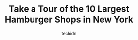 ---
layout: ampstory
image: https://i0.wp.com/paketmu.com/wp-content/uploads/2023/06/mooyah-burgers-fries-shakes-0-in-new-york-1686365245.jpeg?resize=640,853
author: techidn
featured: false
description: Explore the diverse Hamburger Shop scene in New York, home to an incredible selection of 10 establishments catering to every taste. Whether youre in search of iconic favorites or undiscover
title: Take a Tour of the 10 Largest Hamburger Shops in New York
cover:
   title: Take a Tour of the 10 Largest Hamburger Shops in New York
   subtitle: RICKPATE
   background: https://paketmu.com/wp-content/uploads/2023/06/mooyah-burgers-fries-shakes-0-in-new-york-1686365245.jpeg

pages: 
 - layout: thirds
   top: <h1>#1 burger joint</h1>
   bottom: "<p>Quite a hole in the wall burger joint and definitely a popular tourist spot. The burger with all the toppings the wreck was pretty good. It had a nice char to it an</p>"
   background: https://paketmu.com/wp-content/uploads/2023/06/mooyah-burgers-fries-shakes-1-in-new-york-1686365245.jpeg
   backgroundblur: true
 - layout: thirds
   top: <h1>#2 Bills Bar & Burger</h1>
   bottom: "<p>We SOOO want to be supportive of NYC businesses trying to survive through a pandemic. The restaurant has a fun vibe, great music and perfect location off Rockefeller cent</p>"
   background: https://paketmu.com/wp-content/uploads/2023/06/mooyah-burgers-fries-shakes-2-in-new-york-1686365246.jpeg
   cta:
      link: https://paketmu.com/take-a-tour-of-the-10-largest-hamburger-shops-in-new-york/
      text: Take a Tour of the 10 Largest Hamburger Shops in New York
 - layout: thirds
   top: <h1>#3 5 Napkin Burger</h1>
   bottom: "<p>Great food and service. It was fast, efficient and thoughtful.Ordered the bacon cheddar burger. Buns were soft and held their own. Beef was cooked medium well, bacon p</p>"
   background: https://paketmu.com/wp-content/uploads/2023/06/mooyah-burgers-fries-shakes-3-in-new-york-1686365247.jpeg
   cta:
      link: https://paketmu.com/take-a-tour-of-the-10-largest-hamburger-shops-in-new-york/
      text: Take a Tour of the 10 Largest Hamburger Shops in New York
 - layout: thirds
   top: <h1>#4 Burger & Lobster Flatiron</h1>
   bottom: "<p>39 W 19th St, New York, NY 10011, United States</p>"
   background: https://images.unsplash.com/photo-1580610447943-1bfbef5efe07?ixlib=rb-4.0.3&ixid=MnwxMjA3fDB8MHxwaG90by1wYWdlfHx8fGVufDB8fHx8&auto=format&fit=crop&w=640&h=853&q=80
   cta:
      link: https://paketmu.com/take-a-tour-of-the-10-largest-hamburger-shops-in-new-york/
      text: Take a Tour of the 10 Largest Hamburger Shops in New York
 - layout: thirds
   top: <h1>#5 Black Iron Burger</h1>
   bottom: "<p>245 W 38th St, New York, NY 10018, United States</p>"
   background: https://images.unsplash.com/photo-1599422314077-f4dfdaa4cd09?ixlib=rb-4.0.3&ixid=MnwxMjA3fDB8MHxwaG90by1wYWdlfHx8fGVufDB8fHx8&auto=format&fit=crop&w=640&h=853&q=80
   cta:
      link: https://paketmu.com/take-a-tour-of-the-10-largest-hamburger-shops-in-new-york/
      text: Take a Tour of the 10 Largest Hamburger Shops in New York
 - layout: thirds
   top: <h1>#6 Schnippers</h1>
   bottom: "<p>620 8th Ave, New York, NY 10018, United States</p>"
   background: https://images.unsplash.com/photo-1567095761054-7a02e69e5c43?ixlib=rb-4.0.3&ixid=MnwxMjA3fDB8MHxwaG90by1wYWdlfHx8fGVufDB8fHx8&auto=format&fit=crop&w=640&h=853&q=80
   cta:
      link: https://paketmu.com/take-a-tour-of-the-10-largest-hamburger-shops-in-new-york/
      text: Take a Tour of the 10 Largest Hamburger Shops in New York
 - layout: thirds
   top: <h1>#7 Bareburger</h1>
   bottom: "<p>366 W 46th St, New York, NY 10036, United States</p>"
   background: https://images.unsplash.com/photo-1540457036297-448b6b99e91c?ixlib=rb-4.0.3&ixid=MnwxMjA3fDB8MHxwaG90by1wYWdlfHx8fGVufDB8fHx8&auto=format&fit=crop&w=640&h=853&q=80
   cta:
      link: https://paketmu.com/take-a-tour-of-the-10-largest-hamburger-shops-in-new-york/
      text: Take a Tour of the 10 Largest Hamburger Shops in New York
 - layout: thirds
   middle: Continue reading...
   background: https://images.unsplash.com/photo-1524169358666-79f22534bc6e?ixlib=rb-4.0.3&ixid=MnwxMjA3fDB8MHxwaG90by1wYWdlfHx8fGVufDB8fHx8&auto=format&fit=crop&w=640&h=853&q=80
   cta:
      link: https://paketmu.com/take-a-tour-of-the-10-largest-hamburger-shops-in-new-york/
      text: Take a Tour of the 10 Largest Hamburger Shops in New York
      
---